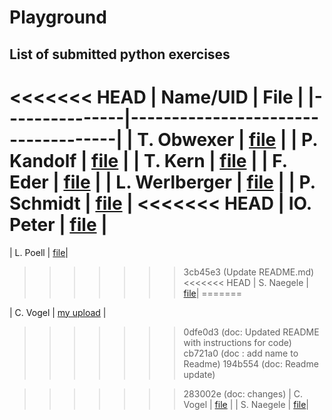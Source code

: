 # Playground

## List of submitted python exercises 

<<<<<<< HEAD
| Name/UID      | File                               |
|---------------|------------------------------------|
| T. Obwexer    | [file](python_ex1/Ex_1_Obwexer.py) |
| P. Kandolf    | [file](python_ex1/kandolf.py)      |
| T. Kern       | [file](python_ex1/test-tk.txt)     |
| F. Eder       | [file](python_ex1/ederfl.py)       |
| L. Werlberger | [file](python_ex1/Werlberger.py)   |
| P. Schmidt    | [file](python_ex1/schmipeter.py)   |
<<<<<<< HEAD
| IO. Peter     | [file](python_ex1/io-peter.py)     |
=======
| L. Poell      | [file](python_ex1/exercises1_lennypoell.py)|
>>>>>>> 3cb45e3 (Update README.md)
<<<<<<< HEAD
| S. Naegele  | [file](python_ex1/solutuon_ex1_naegle.py)|
=======






| C. Vogel     | [my upload](python_ex1/chrisv.py)   |



>>>>>>> 0dfe0d3 (doc: Updated README with instructions for code)
>>>>>>> cb721a0 (doc : add name to Readme)
>>>>>>> 194b554 (doc: Readme update)

>>>>>>> 283002e (doc: changes)
| C. Vogel      | [file](python_ex1/chrisv.py)   |
| S. Naegele    | [file](python_ex1/solutuon_ex1_naegle.py)|
